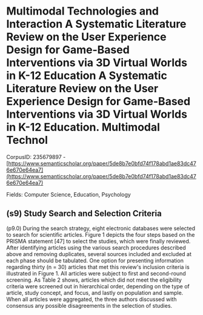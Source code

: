 # Multimodal Technologies and Interaction A Systematic Literature Review on the User Experience Design for Game-Based Interventions via 3D Virtual Worlds in K-12 Education A Systematic Literature Review on the User Experience Design for Game-Based Interventions via 3D Virtual Worlds in K-12 Education. Multimodal Technol

CorpusID: 235679897 - [https://www.semanticscholar.org/paper/5de8b7e0bfd74f178abd1ae83dc476e670e64ea7](https://www.semanticscholar.org/paper/5de8b7e0bfd74f178abd1ae83dc476e670e64ea7)

Fields: Computer Science, Education, Psychology

## (s9) Study Search and Selection Criteria
(p9.0) During the search strategy, eight electronic databases were selected to search for scientific articles. Figure 1 depicts the four steps based on the PRISMA statement [47] to select the studies, which were finally reviewed. After identifying articles using the various search procedures described above and removing duplicates, several sources included and excluded at each phase should be tabulated. One option for presenting information regarding thirty (n = 30) articles that met this review's inclusion criteria is illustrated in Figure 1. All articles were subject to first and second-round screening. As Table 2 shows, articles which did not meet the eligibility criteria were screened out in hierarchical order, depending on the type of article, study concept, and focus, and lastly on population and sample. When all articles were aggregated, the three authors discussed with consensus any possible disagreements in the selection of studies. 
